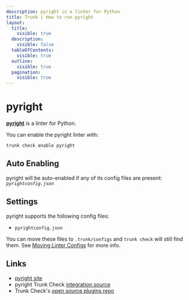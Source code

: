 ```yaml
---
description: pyright is a linter for Python
title: Trunk | How to run pyright
layout:
  title:
    visible: true
  description:
    visible: false
  tableOfContents:
    visible: true
  outline:
    visible: true
  pagination:
    visible: true
---
```


# pyright

[**pyright**](https://github.com/microsoft/pyright) is a linter for Python.

You can enable the pyright linter with:

```shell
trunk check enable pyright
```

## Auto Enabling

pyright will be auto-enabled if any of its config files are present: *`pyrightconfig.json`*

## Settings

pyright supports the following config files:
* `pyrightconfig.json`

 You can move these files to `.trunk/configs` and `trunk check` will still find them. See [Moving Linter Configs](..#moving-linter-configs) for more info.



## Links

- [pyright site](https://github.com/microsoft/pyright)
- pyright Trunk Check [integration source](https://github.com/trunk-io/plugins/tree/main/linters/pyright)
- Trunk Check's [open source plugins repo](https://github.com/trunk-io/plugins/tree/main)
